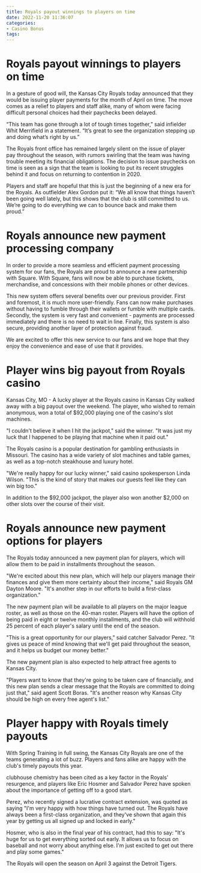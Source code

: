```yaml
---
title: Royals payout winnings to players on time
date: 2022-11-20 11:36:07
categories:
- Casino Bonus
tags:
---
```



#  Royals payout winnings to players on time

In a gesture of good will, the Kansas City Royals today announced that they would be issuing player payments for the month of April on time. The move comes as a relief to players and staff alike, many of whom were facing difficult personal choices had their paychecks been delayed.

“This team has gone through a lot of tough times together,” said infielder Whit Merrifield in a statement. “It’s great to see the organization stepping up and doing what’s right by us.”

The Royals front office has remained largely silent on the issue of player pay throughout the season, with rumors swirling that the team was having trouble meeting its financial obligations. The decision to issue paychecks on time is seen as a sign that the team is looking to put its recent struggles behind it and focus on returning to contention in 2020.

Players and staff are hopeful that this is just the beginning of a new era for the Royals. As outfielder Alex Gordon put it: “We all know that things haven’t been going well lately, but this shows that the club is still committed to us. We’re going to do everything we can to bounce back and make them proud.”

#  Royals announce new payment processing company

In order to provide a more seamless and efficient payment processing system for our fans, the Royals are proud to announce a new partnership with Square. With Square, fans will now be able to purchase tickets, merchandise, and concessions with their mobile phones or other devices.

This new system offers several benefits over our previous provider. First and foremost, it is much more user-friendly. Fans can now make purchases without having to fumble through their wallets or fumble with multiple cards. Secondly, the system is very fast and convenient - payments are processed immediately and there is no need to wait in line. Finally, this system is also secure, providing another layer of protection against fraud.

We are excited to offer this new service to our fans and we hope that they enjoy the convenience and ease of use that it provides.

#  Player wins big payout from Royals casino

Kansas City, MO - A lucky player at the Royals casino in Kansas City walked away with a big payout over the weekend. The player, who wished to remain anonymous, won a total of $92,000 playing one of the casino's slot machines.

"I couldn't believe it when I hit the jackpot," said the winner. "It was just my luck that I happened to be playing that machine when it paid out."

The Royals casino is a popular destination for gambling enthusiasts in Missouri. The casino has a wide variety of slot machines and table games, as well as a top-notch steakhouse and luxury hotel.

"We're really happy for our lucky winner," said casino spokesperson Linda Wilson. "This is the kind of story that makes our guests feel like they can win big too."

In addition to the $92,000 jackpot, the player also won another $2,000 on other slots over the course of their visit.

#  Royals announce new payment options for players

The Royals today announced a new payment plan for players, which will allow them to be paid in installments throughout the season.

"We're excited about this new plan, which will help our players manage their finances and give them more certainty about their income," said Royals GM Dayton Moore. "It's another step in our efforts to build a first-class organization."

The new payment plan will be available to all players on the major league roster, as well as those on the 40-man roster. Players will have the option of being paid in eight or twelve monthly installments, and the club will withhold 25 percent of each player's salary until the end of the season.

"This is a great opportunity for our players," said catcher Salvador Perez. "It gives us peace of mind knowing that we'll get paid throughout the season, and it helps us budget our money better."

The new payment plan is also expected to help attract free agents to Kansas City.

"Players want to know that they're going to be taken care of financially, and this new plan sends a clear message that the Royals are committed to doing just that," said agent Scott Boras. "It's another reason why Kansas City should be high on every free agent's list."

#  Player happy with Royals timely payouts

With Spring Training in full swing, the Kansas City Royals are one of the teams generating a lot of buzz. Players and fans alike are happy with the club's timely payouts this year.

 clubhouse chemistry has been cited as a key factor in the Royals' resurgence, and players like Eric Hosmer and Salvador Perez have spoken about the importance of getting off to a good start.

Perez, who recently signed a lucrative contract extension, was quoted as saying "I'm very happy with how things have turned out. The Royals have always been a first-class organization, and they've shown that again this year by getting us all signed up and locked in early."

Hosmer, who is also in the final year of his contract, had this to say: "It's huge for us to get everything sorted out early. It allows us to focus on baseball and not worry about anything else. I'm just excited to get out there and play some games."

The Royals will open the season on April 3 against the Detroit Tigers.